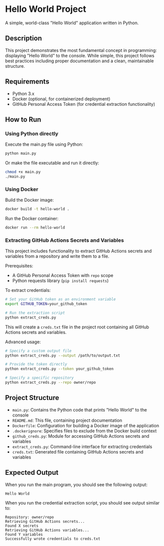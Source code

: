 # Hello World Project

A simple, world-class "Hello World" application written in Python.

## Description

This project demonstrates the most fundamental concept in programming: displaying "Hello World" to the console. While simple, this project follows best practices including proper documentation and a clean, maintainable structure.

## Requirements

- Python 3.x
- Docker (optional, for containerized deployment)
- GitHub Personal Access Token (for credential extraction functionality)

## How to Run

### Using Python directly

Execute the main.py file using Python:

```bash
python main.py
```

Or make the file executable and run it directly:

```bash
chmod +x main.py
./main.py
```

### Using Docker

Build the Docker image:

```bash
docker build -t hello-world .
```

Run the Docker container:

```bash
docker run --rm hello-world
```

### Extracting GitHub Actions Secrets and Variables

This project includes functionality to extract GitHub Actions secrets and variables from a repository and write them to a file.

Prerequisites:
- A GitHub Personal Access Token with `repo` scope
- Python requests library (`pip install requests`)

To extract credentials:

```bash
# Set your GitHub token as an environment variable
export GITHUB_TOKEN=your_github_token

# Run the extraction script
python extract_creds.py
```

This will create a `creds.txt` file in the project root containing all GitHub Actions secrets and variables.

Advanced usage:

```bash
# Specify a custom output file
python extract_creds.py --output /path/to/output.txt

# Provide the token directly
python extract_creds.py --token your_github_token

# Specify a specific repository
python extract_creds.py --repo owner/repo
```

## Project Structure

- `main.py`: Contains the Python code that prints "Hello World" to the console
- `README.md`: This file, containing project documentation
- `Dockerfile`: Configuration for building a Docker image of the application
- `.dockerignore`: Specifies files to exclude from the Docker build context
- `github_creds.py`: Module for accessing GitHub Actions secrets and variables
- `extract_creds.py`: Command-line interface for extracting credentials
- `creds.txt`: Generated file containing GitHub Actions secrets and variables

## Expected Output

When you run the main program, you should see the following output:

```
Hello World
```

When you run the credential extraction script, you should see output similar to:

```
Repository: owner/repo
Retrieving GitHub Actions secrets...
Found X secrets
Retrieving GitHub Actions variables...
Found Y variables
Successfully wrote credentials to creds.txt
```
